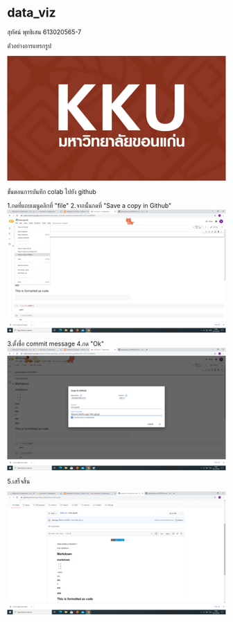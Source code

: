 # data_viz

สุทัศน์ พุทธิเสน 613020565-7


ตัวอย่างการแทรกรูป

![KKULOGO](cover_page_home.jpg)

ขั้นตอนการบันทึก colab ไปยัง github

1.กดที่แถบเมนูคลิกที่ "file" 
2.จากนั้นกดที่ "Save a copy in Github"
![ขั้นตอนที่ 1](P1.png)

3.ตั้งชื่อ commit message 
4.กด "Ok"
![ขั้นตอนที่ 2](P2.png)

5.เสร็จสิ้น

![ขั้นตอนที่ 3](P3.png)

